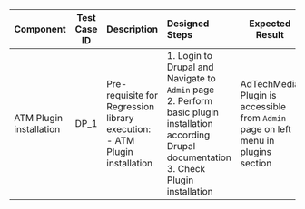 Component |	Test Case ID |	Description |	Designed Steps |	Expected Result |	Created By |	Last Updated |
 --- | --- | :--- | :--- | --- | --- | --- |
ATM Plugin installation | DP_1 | Pre-requisite for Regression library execution: <br> - ATM Plugin installation | 1. Login to Drupal and Navigate to `Admin` page  <br> 2. Perform basic plugin installation according Drupal documentation <br> 3. Check Plugin installation | AdTechMedia Plugin is accessible from `Admin` page on left menu in plugins section | Alexandr Vozicov | 31.05.2017. |
